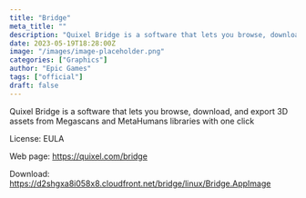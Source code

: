 ```yaml
---
title: "Bridge"
meta_title: ""
description: "Quixel Bridge is a software that lets you browse, download, and export 3D assets from Megascans and MetaHumans libraries with one click"
date: 2023-05-19T18:28:00Z
image: "/images/image-placeholder.png"
categories: ["Graphics"]
author: "Epic Games"
tags: ["official"]
draft: false
---
```


Quixel Bridge is a software that lets you browse, download, and export 3D assets from Megascans and MetaHumans libraries with one click

License: EULA

Web page: https://quixel.com/bridge

Download: https://d2shgxa8i058x8.cloudfront.net/bridge/linux/Bridge.AppImage
